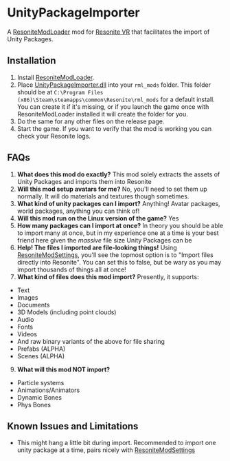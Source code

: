 # UnityPackageImporter

A [ResoniteModLoader](https://github.com/resonite-modding-group/ResoniteModLoader) mod for [Resonite VR](https://Resonite.com/) that facilitates the import of Unity Packages.

## Installation
1. Install [ResoniteModLoader](https://github.com/resonite-modding-group/ResoniteModLoader).
2. Place [UnityPackageImporter.dll](https://github.com/dfgHiatus/ResoniteUnityPackagesImporter/releases/latest/download/UnityPackageImporter.dll) into your `rml_mods` folder. This folder should be at `C:\Program Files (x86)\Steam\steamapps\common\Resonite\rml_mods` for a default install. You can create it if it's missing, or if you launch the game once with ResoniteModLoader installed it will create the folder for you.
3. Do the same for any other files on the release page.
4. Start the game. If you want to verify that the mod is working you can check your Resonite logs.

## FAQs
1. <b>What does this mod do exactly?</b> This mod solely extracts the assets of Unity Packages and imports them into Resonite
1. <b>Will this mod setup avatars for me?</b> No, you'll need to set them up normally. It will do materials and textures though sometimes.
1. <b>What kind of unity packages can I import?</b> Anything! Avatar packages, world packages, anything you can think of!
1. <b>Will this mod run on the Linux version of the game?</b> Yes
1. <b>How many packages can I import at once?</b> In theory you should be able to import many at once, but in my experience one at a time is your best friend here given the <i>massive</i> file size Unity Packages can be
1. <b>Help! The files I imported are file-looking things!</b> Using [ResoniteModSettings](https://github.com/badhaloninja/ResoniteModSettings), you'll see the topmost option is to "Import files directly into Resonite". You can set this to false, but be wary as you may import thousands of things all at once!
1. <b>What kind of files does this mod import?</b>
Presently, it supports:
- Text
- Images
- Documents 
- 3D Models (including point clouds)
- Audio
- Fonts
- Videos
- And raw binary variants of the above for file sharing
- Prefabs (ALPHA)
- Scenes (ALPHA)
9. <b>What will this mod NOT import?</b>
- Particle systems
- Animations/Animators
- Dynamic Bones
- Phys Bones

## Known Issues and Limitations
- This might hang a little bit during import. Recommended to import one unity package at a time, pairs nicely with [ResoniteModSettings](https://github.com/badhaloninja/ResoniteModSettings)
